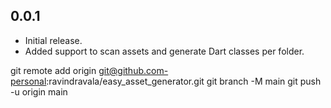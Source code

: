 ## 0.0.1

- Initial release.
- Added support to scan assets and generate Dart classes per folder.


git remote add origin git@github.com-personal:ravindravala/easy_asset_generator.git
git branch -M main
git push -u origin main